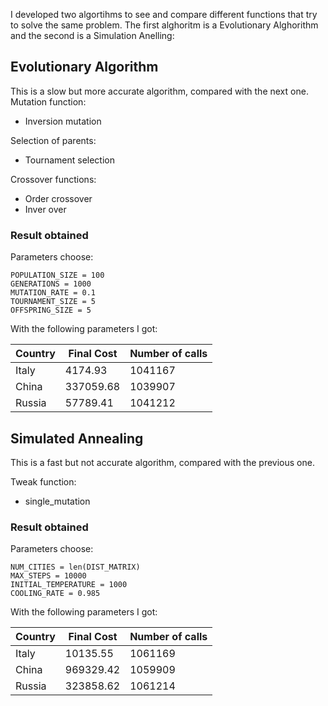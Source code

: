 I developed two algortihms to see and compare different functions that try to solve the same problem. 
The first alghoritm is a Evolutionary Alghorithm and the second is a Simulation Anelling:

## Evolutionary Algorithm
This is a slow but more accurate algorithm, compared with the next one.
Mutation function: 
- Inversion mutation

Selection of parents:
- Tournament selection

Crossover functions:
- Order crossover
- Inver over

### Result obtained

Parameters choose:
```
POPULATION_SIZE = 100
GENERATIONS = 1000
MUTATION_RATE = 0.1
TOURNAMENT_SIZE = 5
OFFSPRING_SIZE = 5
```

With the following parameters I got:

|  Country |  Final Cost |  Number of calls |  
|---|---|---|
| Italy  | 4174.93  |  1041167 | 
|  China | 337059.68  |  1039907 |  
|  Russia | 57789.41  |  1041212 |  

## Simulated Annealing
This is a fast but not accurate algorithm, compared with the previous one.

Tweak function:
- single_mutation

### Result obtained

Parameters choose:
```
NUM_CITIES = len(DIST_MATRIX)
MAX_STEPS = 10000
INITIAL_TEMPERATURE = 1000
COOLING_RATE = 0.985
```

With the following parameters I got:

|  Country |  Final Cost |  Number of calls |  
|---|---|---|
| Italy  | 10135.55  |  1061169 | 
|  China |  969329.42 |  1059909 |  
|  Russia | 323858.62  |  1061214 |  
